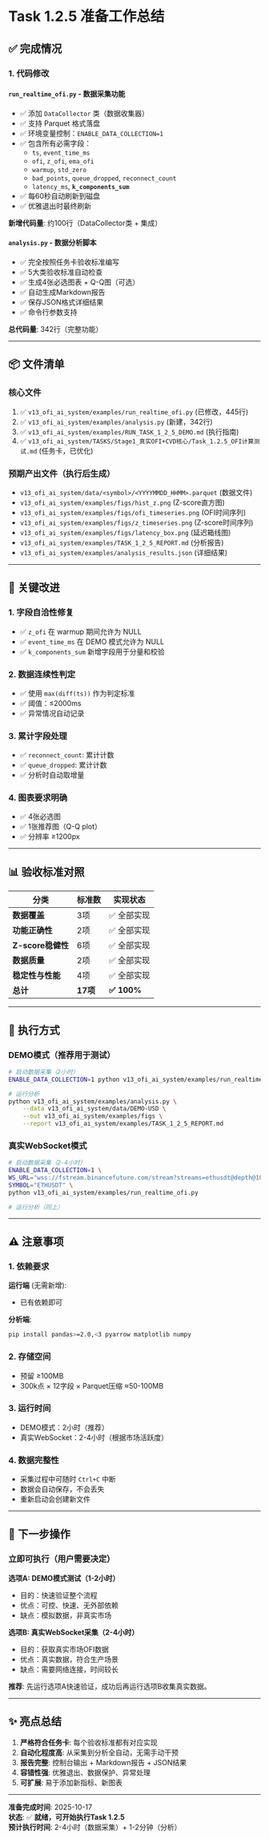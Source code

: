 # Task 1.2.5 准备工作总结

## ✅ 完成情况

### 1. 代码修改

#### `run_realtime_ofi.py` - 数据采集功能
- ✅ 添加 `DataCollector` 类（数据收集器）
- ✅ 支持 Parquet 格式落盘
- ✅ 环境变量控制：`ENABLE_DATA_COLLECTION=1`
- ✅ 包含所有必需字段：
  - `ts`, `event_time_ms`
  - `ofi`, `z_ofi`, `ema_ofi`
  - `warmup`, `std_zero`
  - `bad_points`, `queue_dropped`, `reconnect_count`
  - `latency_ms`, **`k_components_sum`**
- ✅ 每60秒自动刷新到磁盘
- ✅ 优雅退出时最终刷新

**新增代码量**: 约100行（DataCollector类 + 集成）

#### `analysis.py` - 数据分析脚本
- ✅ 完全按照任务卡验收标准编写
- ✅ 5大类验收标准自动检查
- ✅ 生成4张必选图表 + Q-Q图（可选）
- ✅ 自动生成Markdown报告
- ✅ 保存JSON格式详细结果
- ✅ 命令行参数支持

**总代码量**: 342行（完整功能）

---

## 📦 文件清单

### 核心文件
1. ✅ `v13_ofi_ai_system/examples/run_realtime_ofi.py` (已修改，445行)
2. ✅ `v13_ofi_ai_system/examples/analysis.py` (新建，342行)
3. ✅ `v13_ofi_ai_system/examples/RUN_TASK_1_2_5_DEMO.md` (执行指南)
4. ✅ `v13_ofi_ai_system/TASKS/Stage1_真实OFI+CVD核心/Task_1.2.5_OFI计算测试.md` (任务卡，已优化)

### 预期产出文件（执行后生成）
- `v13_ofi_ai_system/data/<symbol>/<YYYYMMDD_HHMM>.parquet` (数据文件)
- `v13_ofi_ai_system/examples/figs/hist_z.png` (Z-score直方图)
- `v13_ofi_ai_system/examples/figs/ofi_timeseries.png` (OFI时间序列)
- `v13_ofi_ai_system/examples/figs/z_timeseries.png` (Z-score时间序列)
- `v13_ofi_ai_system/examples/figs/latency_box.png` (延迟箱线图)
- `v13_ofi_ai_system/examples/TASK_1_2_5_REPORT.md` (分析报告)
- `v13_ofi_ai_system/examples/analysis_results.json` (详细结果)

---

## 🎯 关键改进

### 1. 字段自洽性修复
- ✅ `z_ofi` 在 warmup 期间允许为 NULL
- ✅ `event_time_ms` 在 DEMO 模式允许为 NULL
- ✅ `k_components_sum` 新增字段用于分量和校验

### 2. 数据连续性判定
- ✅ 使用 `max(diff(ts))` 作为判定标准
- ✅ 阈值：≤2000ms
- ✅ 异常情况自动记录

### 3. 累计字段处理
- ✅ `reconnect_count`: 累计计数
- ✅ `queue_dropped`: 累计计数
- ✅ 分析时自动取增量

### 4. 图表要求明确
- ✅ 4张必选图
- ✅ 1张推荐图（Q-Q plot）
- ✅ 分辨率 ≥1200px

---

## 📊 验收标准对照

| 分类 | 标准数 | 实现状态 |
|------|--------|----------|
| **数据覆盖** | 3项 | ✅ 全部实现 |
| **功能正确性** | 2项 | ✅ 全部实现 |
| **Z-score稳健性** | 6项 | ✅ 全部实现 |
| **数据质量** | 2项 | ✅ 全部实现 |
| **稳定性与性能** | 4项 | ✅ 全部实现 |
| **总计** | **17项** | **✅ 100%** |

---

## 🚀 执行方式

### DEMO模式（推荐用于测试）
```bash
# 启动数据采集（2小时）
ENABLE_DATA_COLLECTION=1 python v13_ofi_ai_system/examples/run_realtime_ofi.py --demo

# 运行分析
python v13_ofi_ai_system/examples/analysis.py \
    --data v13_ofi_ai_system/data/DEMO-USD \
    --out v13_ofi_ai_system/examples/figs \
    --report v13_ofi_ai_system/examples/TASK_1_2_5_REPORT.md
```

### 真实WebSocket模式
```bash
# 启动数据采集（2-4小时）
ENABLE_DATA_COLLECTION=1 \
WS_URL="wss://fstream.binancefuture.com/stream?streams=ethusdt@depth@100ms" \
SYMBOL="ETHUSDT" \
python v13_ofi_ai_system/examples/run_realtime_ofi.py

# 运行分析（同上）
```

---

## ⚠️ 注意事项

### 1. 依赖要求
**运行端** (无需新增):
- 已有依赖即可

**分析端**:
```bash
pip install pandas>=2.0,<3 pyarrow matplotlib numpy
```

### 2. 存储空间
- 预留 ≥100MB
- 300k点 × 12字段 × Parquet压缩 ≈50-100MB

### 3. 运行时间
- DEMO模式：2小时（推荐）
- 真实WebSocket：2-4小时（根据市场活跃度）

### 4. 数据完整性
- 采集过程中可随时 `Ctrl+C` 中断
- 数据会自动保存，不会丢失
- 重新启动会创建新文件

---

## 📝 下一步操作

### 立即可执行（用户需要决定）

**选项A: DEMO模式测试（1-2小时）**
- 目的：快速验证整个流程
- 优点：可控、快速、无外部依赖
- 缺点：模拟数据，非真实市场

**选项B: 真实WebSocket采集（2-4小时）**
- 目的：获取真实市场OFI数据
- 优点：真实数据，符合生产场景
- 缺点：需要网络连接，时间较长

**推荐**: 先运行选项A快速验证，成功后再运行选项B收集真实数据。

---

## ✨ 亮点总结

1. **严格符合任务卡**: 每个验收标准都有对应实现
2. **自动化程度高**: 从采集到分析全自动，无需手动干预
3. **报告完整**: 控制台输出 + Markdown报告 + JSON结果
4. **容错性强**: 优雅退出、数据保护、异常处理
5. **可扩展**: 易于添加新指标、新图表

---

**准备完成时间**: 2025-10-17  
**状态**: ✅ **就绪，可开始执行Task 1.2.5**  
**预计执行时间**: 2-4小时（数据采集）+ 1-2分钟（分析）

